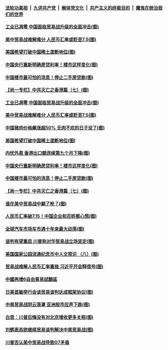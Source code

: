 ####  [法轮功真相](../../../../basic/blob/master/README.md?t=08271713) &nbsp;|&nbsp; [九评共产党](../../../../9ping.md/blob/master/README.md?t=08271713) &nbsp;|&nbsp; [解体党文化](../../../../jtdwh.md/blob/master/README.md?t=08271713)  &nbsp;|&nbsp; [共产主义的终极目的](../../../../gczydzjmd.md/blob/master/README.md?t=08271713) &nbsp;|&nbsp; [魔鬼在统治我们的世界](../../../../mgztzwmdsj.md/blob/master/README.md?t=08271713) 

#### [工业已凋零 中国面临贸易战升级的全面冲击(图)](../pages/p5/905206.md?t=08271713) 

#### [美中贸易战难解难分 人民币汇率或贬至7.5(图)](../pages/p5/905187.md?t=08271713) 

#### [美国希望打破中国稀土垄断地位(图)](../pages/p5/905183.md?t=08271713) 

#### [中国央行重新明确房贷利率！楼市这样变化(图)](../pages/p5/905118.md?t=08271713) 

#### [中国楼市最可怕的消息！停止二手房贷款(图)](../pages/p5/905119.md?t=08271713) 

#### [【尚一专栏】中共灭亡之香港篇（七）(图)](../pages/p5/904987.md?t=08271713) 

#### [工业已凋零 中国面临贸易战升级的全面冲击(图)](../pages/p5/905206.md?t=08271713) 

#### [美中贸易战难解难分 人民币汇率或贬至7.5(图)](../pages/p5/905187.md?t=08271713) 

#### [中国猪肉价格飙涨超50% 无肉不欢的日子没了(图)](../pages/p5/905184.md?t=08271713) 

#### [美国希望打破中国稀土垄断地位(图)](../pages/p5/905183.md?t=08271713) 

#### [内忧外患 香港出口额连续第九个月下降(图)](../pages/p5/905152.md?t=08271713) 

#### [中国央行重新明确房贷利率！楼市这样变化(图)](../pages/p5/905118.md?t=08271713) 

#### [中国楼市最可怕的消息！停止二手房贷款(图)](../pages/p5/905119.md?t=08271713) 

#### [【尚一专栏】中共灭亡之香港篇（七）(图)](../pages/p5/904987.md?t=08271713) 

#### [谁在美中贸易战中躺了枪？(图)](../pages/p5/905136.md?t=08271713) 

#### [人民币汇率破7.15！中国企业和百姓都心慌(图)](../pages/p5/905117.md?t=08271713) 

#### [全球汽车市场车市遇十年来最大动荡(图)](../pages/p5/905115.md?t=08271713) 

#### [谈判有望重启 川普称对华贸易战立场坚定(图)](../pages/p5/905133.md?t=08271713) 

#### [美国国家公园流通纪念币中人文常识 （八）(图)](../pages/p5/905111.md?t=08271713) 

#### [贸易战难解人民币汇率重挫 习近平开会释信号(图)](../pages/p5/905098.md?t=08271713) 

#### [中國再增6自由貿易試驗區](../pages/p5/905081.md?t=08271713) 

#### [日美首脑举行会谈贸易谈判达成框架协议(图)](../pages/p5/905078.md?t=08271713) 

#### [中美贸易战阴云笼罩 亚洲股市应声下跌(图)](../pages/p5/905076.md?t=08271713) 

#### [白宫：川普后悔没有对北京增收更多关税(图)](../pages/p5/905075.md?t=08271713) 

#### [刘鹤表态欲继续贸易谈判解决中美贸易战(图)](../pages/p5/905074.md?t=08271713) 

#### [川普否认美中贸易战导致G7矛盾](../pages/p5/905072.md?t=08271713) 

